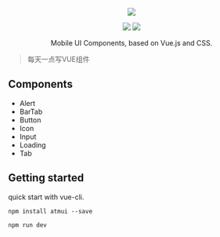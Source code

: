 




<p align="center">
    <img src="https://github.com/wangdahoo/Atmui/raw/master/logo.png">
</p>

<p align="center">
    <img src="https://img.shields.io/badge/version-%200.0.2%20%20-green.svg" />
    <img src="https://img.shields.io/badge/vue-%202.5.2%20-green.svg" />
</p>

<p align="center">Mobile UI Components, based on Vue.js and CSS.</p>


> 每天一点写VUE组件

## Components
- Alert
- BarTab
- Button
- Icon
- Input
- Loading
- Tab


## Getting started

quick start with vue-cli.

```npm install atmui --save```

```npm run dev ```



